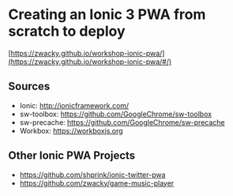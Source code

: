 # Creating an Ionic 3 PWA from scratch to deploy

[https://zwacky.github.io/workshop-ionic-pwa/](https://zwacky.github.io/workshop-ionic-pwa/#/)

## Sources

- Ionic: http://ionicframework.com/
- sw-toolbox: https://github.com/GoogleChrome/sw-toolbox
- sw-precache: https://github.com/GoogleChrome/sw-precache
- Workbox: https://workboxjs.org

## Other Ionic PWA Projects

- https://github.com/shprink/ionic-twitter-pwa
- https://github.com/zwacky/game-music-player
